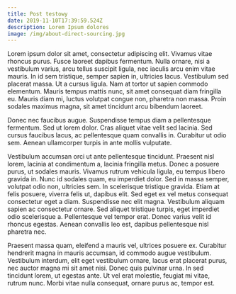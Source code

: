 ```yaml
---
title: Post testowy
date: 2019-11-10T17:39:59.524Z
description: Lorem Ipsum dolores
image: /img/about-direct-sourcing.jpg
---
```

 Lorem ipsum dolor sit amet, consectetur adipiscing elit. Vivamus vitae rhoncus purus. Fusce laoreet dapibus fermentum. Nulla ornare, nisi a vestibulum varius, arcu tellus suscipit ligula, nec iaculis arcu enim vitae mauris. In id sem tristique, semper sapien in, ultricies lacus. Vestibulum sed placerat massa. Ut a cursus ligula. Nam at tortor ut sapien commodo elementum. Mauris tempus mattis nunc, sit amet consequat diam fringilla eu. Mauris diam mi, luctus volutpat congue non, pharetra non massa. Proin sodales maximus magna, sit amet tincidunt arcu bibendum laoreet.



Donec nec faucibus augue. Suspendisse tempus diam a pellentesque fermentum. Sed ut lorem dolor. Cras aliquet vitae velit sed lacinia. Sed cursus faucibus lacus, ac pellentesque quam convallis in. Curabitur ut odio sem. Aenean ullamcorper turpis in ante mollis vulputate.



Vestibulum accumsan orci ut ante pellentesque tincidunt. Praesent nisl lorem, lacinia at condimentum a, lacinia fringilla metus. Donec a posuere purus, ut sodales mauris. Vivamus rutrum vehicula ligula, eu tempus libero gravida in. Nunc id sodales quam, eu imperdiet dolor. Sed in massa semper, volutpat odio non, ultricies sem. In scelerisque tristique gravida. Etiam at felis posuere, viverra felis ut, dapibus elit. Sed eget ex vel metus consequat consectetur eget a diam. Suspendisse nec elit magna. Vestibulum aliquam sapien ac consectetur ornare. Sed aliquet tristique turpis, eget imperdiet odio scelerisque a. Pellentesque vel tempor erat. Donec varius velit id rhoncus egestas. Aenean convallis leo est, dapibus pellentesque nisl pharetra nec.



Praesent massa quam, eleifend a mauris vel, ultrices posuere ex. Curabitur hendrerit magna in mauris accumsan, id commodo augue vestibulum. Vestibulum interdum, elit eget vestibulum ornare, lacus erat placerat purus, nec auctor magna mi sit amet nisi. Donec quis pulvinar urna. In sed tincidunt lorem, ut egestas ante. Ut vel erat molestie, feugiat mi vitae, rutrum nunc. Morbi vitae nulla consequat, ornare purus ac, tempor est.
